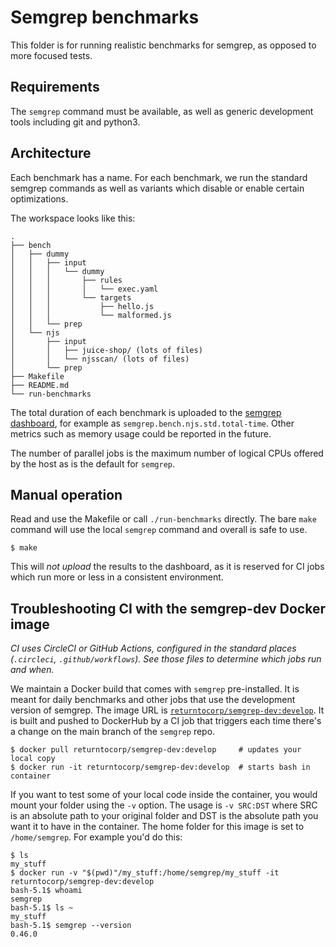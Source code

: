 Semgrep benchmarks
==

This folder is for running realistic benchmarks for semgrep, as
opposed to more focused tests.

Requirements
--

The `semgrep` command must be available, as well as generic development
tools including git and python3.

Architecture
--

Each benchmark has a name. For each benchmark, we run the standard
semgrep commands as well as variants which disable or enable certain
optimizations.

The workspace looks like this:
```
.
├── bench
│   ├── dummy
│   │   ├── input
│   │   │   └── dummy
│   │   │       ├── rules
│   │   │       │   └── exec.yaml
│   │   │       └── targets
│   │   │           ├── hello.js
│   │   │           └── malformed.js
│   │   └── prep
│   └── njs
│       ├── input
│       │   ├── juice-shop/ (lots of files)
│       │   └── njsscan/ (lots of files)
│       └── prep
├── Makefile
├── README.md
└── run-benchmarks
```

The total duration of each benchmark is uploaded to the [semgrep
dashboard](https://dashboard.semgrep.dev/metrics), for example as
`semgrep.bench.njs.std.total-time`. Other
metrics such as memory usage could be reported in the future.

The number of parallel jobs is the maximum number of logical CPUs
offered by the host as is the default for `semgrep`.

Manual operation
--

Read and use the Makefile or call `./run-benchmarks` directly.
The bare `make` command will use the local `semgrep` command and
overall is safe to use.
```
$ make
```

This will *not upload* the results to the dashboard, as it is reserved
for CI jobs which run more or less in a consistent environment.

Troubleshooting CI with the semgrep-dev Docker image
--

_CI uses CircleCI or GitHub Actions, configured in the standard places
(`.circleci`, `.github/workflows`). See those files to determine which
jobs run and when._

We maintain a Docker build that comes with `semgrep`
pre-installed. It is meant for daily benchmarks and other
jobs that use the development version of semgrep. The image URL is
[`returntocorp/semgrep-dev:develop`](https://hub.docker.com/r/returntocorp/semgrep-dev/tags).
It is built and pushed to DockerHub by a CI job that triggers each
time there's a change on the main branch of the `semgrep` repo.

```
$ docker pull returntocorp/semgrep-dev:develop     # updates your local copy
$ docker run -it returntocorp/semgrep-dev:develop  # starts bash in container
```

If you want to test some of your local code inside the container, you
would mount your folder using the `-v` option. The usage is
`-v SRC:DST` where SRC is an absolute path to your original folder and DST is
the absolute path you want it to have in the container. The home
folder for this image is set to `/home/semgrep`. For example you'd do
this:

```
$ ls
my_stuff
$ docker run -v "$(pwd)"/my_stuff:/home/semgrep/my_stuff -it returntocorp/semgrep-dev:develop
bash-5.1$ whoami
semgrep
bash-5.1$ ls ~
my_stuff
bash-5.1$ semgrep --version
0.46.0
```
